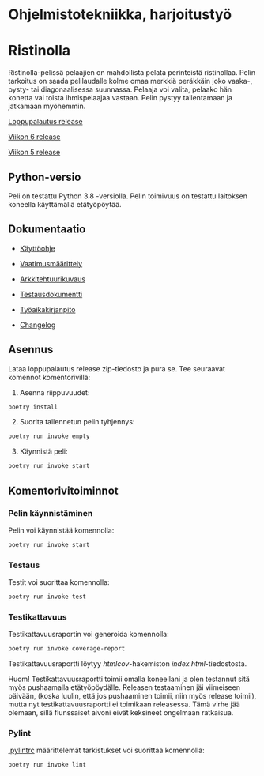 # Ohjelmistotekniikka, harjoitustyö

# Ristinolla

Ristinolla-pelissä pelaajien on mahdollista pelata perinteistä ristinollaa. Pelin tarkoitus
on saada pelilaudalle kolme omaa merkkiä peräkkäin joko vaaka-, pysty- tai diagonaalisessa
suunnassa. Pelaaja voi valita, pelaako hän konetta vai toista ihmispelaajaa vastaan. 
Pelin pystyy tallentamaan ja jatkamaan myöhemmin.

[Loppupalautus release](https://github.com/lauurap/ot-harjoitustyo/releases/tag/loppupalautus)

[Viikon 6 release](https://github.com/lauurap/ot-harjoitustyo/releases/tag/viikko6)

[Viikon 5 release](https://github.com/lauurap/ot-harjoitustyo/releases/tag/viikko5)

## Python-versio

Peli on testattu Python 3.8 -versiolla. Pelin toimivuus on testattu
laitoksen koneella käyttämällä etätyöpöytää. 

## Dokumentaatio

- [Käyttöohje](./dokumentaatio/kayttoohje.md)

- [Vaatimusmäärittely](./dokumentaatio/vaatimusmaarittely.md)

- [Arkkitehtuurikuvaus](./dokumentaatio/arkkitehtuuri.md)

- [Testausdokumentti](./dokumentaatio/testaus.md)

- [Työaikakirjanpito](./dokumentaatio/tyoaikakirjanpito.md)

- [Changelog](./dokumentaatio/changelog.md)


## Asennus

Lataa loppupalautus release zip-tiedosto ja pura se. Tee seuraavat komennot komentorivillä:

1. Asenna riippuvuudet:
```bash
poetry install
```
 
2. Suorita tallennetun pelin tyhjennys:
```bash
poetry run invoke empty
```

3. Käynnistä peli:
```bash
poetry run invoke start
```

## Komentorivitoiminnot

### Pelin käynnistäminen

Pelin voi käynnistää komennolla:

```bash
poetry run invoke start
```

### Testaus

Testit voi suorittaa komennolla:

```bash
poetry run invoke test
```

### Testikattavuus

Testikattavuusraportin voi generoida komennolla:

```bash
poetry run invoke coverage-report
```

Testikattavuusraportti löytyy _htmlcov_-hakemiston _index.html_-tiedostosta.

Huom! Testikattavuusraportti toimii omalla koneellani ja olen testannut sitä myös pushaamalla 
etätyöpöydälle. Releasen testaaminen jäi viimeiseen päivään, (koska luulin, että jos pushaaminen 
toimii, niin myös release toimii), mutta nyt testikattavuusraportti ei toimikaan releasessa. 
Tämä virhe jää olemaan, sillä flunssaiset aivoni eivät keksineet ongelmaan ratkaisua.

### Pylint

[.pylintrc](./.pylintrc) määrittelemät tarkistukset voi suorittaa komennolla:

```bash
poetry run invoke lint
```



